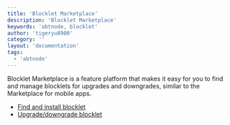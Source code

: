 ```yaml
---
title: 'Blocklet Marketplace'
description: 'Blocklet Marketplace'
keywords: 'abtnode, blocklet'
author: 'tigeryu8900'
category: ''
layout: 'documentation'
tags:
  - 'abtnode'
---
```


Blocklet Marketplace is a feature platform that makes it easy for you to find and manage blocklets for upgrades and downgrades, similar to the Marketplace for mobile apps.

- [Find and install blocklet](./find-and-install)
- [Upgrade/downgrade blocklet](./upgrade-downgrade)
